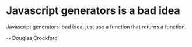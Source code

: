 # Javascript generators is a bad idea

Javascript generators: bad idea, just use a function that returns a function.

-- Douglas Crockford
